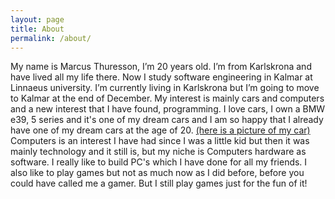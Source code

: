 ```yaml
---
layout: page
title: About
permalink: /about/
---
```


My name is Marcus Thuresson, I’m 20 years old. I’m from Karlskrona and have lived all my life there. Now I study software engineering in Kalmar at Linnaeus university. I’m currently living in Karlskrona but I’m going to move to Kalmar at the end of December. My interest is mainly cars and computers and a new interest that I have found, programming. I love cars, I own a BMW e39, 5 series and it's one of my dream cars and I am so happy that I already have one of my dream cars at the age of 20. [(here is a picture of my car)](https://mckhaannn.github.io/img/bild2.jpg)  
Computers is an interest I have had since I was a little kid but then it was mainly technology and it still is, but my niche is Computers hardware as software. I really like to build PC's which I have done for all my friends. I also like to play games but not as much now as I did before, before you could have called me a gamer. But I still play games just for the fun of it!
